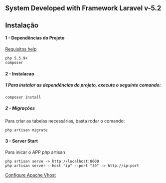 ## System Developed with Framework Laravel v-5.2

## Instalação

#### 1 - Dependências do Projeto

[Requisitos help](https://github.com/angelo-ti/install-dependencies)

    php 5.5.9+
    composer

#### 2 - Instalacao

##### 1 Para instalar as dependências do projeto, execute o seguinte comando:

    composer install

##### 2 - Migrações

Para criar as tabelas necessárias, basta rodar o comando:

    php artisan migrate

#### 3 - Server Start

Para inicar o APP php artisan

    php artisan serve -> http://localhost:8000
    php artisan server --host "ip" --port "30" -> http://ip:port

[Configure Apache Vhost](https://github.com/angelo-ti/install-dependencies/blob/master/apache-vhost.md)




